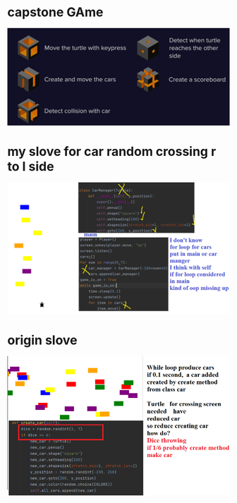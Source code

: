 # capstone GAme 

![capstone](https://raw.githubusercontent.com/wer340/python-angelayu/main/23_day-23/images/breakpoint.png)

# my slove  for  car random crossing r to l  side

![slove](https://raw.githubusercontent.com/wer340/python-angelayu/main/23_day-23/images/my_slove.png)

# origin slove

![side](https://raw.githubusercontent.com/wer340/python-angelayu/main/23_day-23/images/dice_tricky.png)
